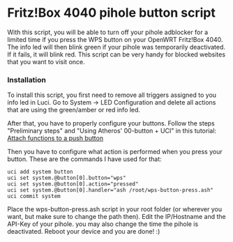 # Fritz!Box 4040 pihole button script

With this script, you will be able to turn off your pihole adblocker for a limited time if you press the WPS button on your OpenWRT Fritz!Box 4040.
The info led will then blink green if your pihole was temporarily deactivated. If it fails, it will blink red.
This script can be very handy for blocked websites that you want to visit once.

### Installation
To install this script, you first need to remove all triggers assigned to you info led in Luci.
Go to System -> LED Configuration and delete all actions that are using the green/amber or red info led.

After that, you have to properly configure your buttons.
Follow the steps "Preliminary steps" and "Using Atheros' 00-button + UCI" in this tutorial:
[Attach functions to a push button](https://openwrt.org/docs/guide-user/hardware/hardware.button#preliminary_steps)

Then you have to configure what action is performed when you press your button.
These are the commands I have used for that:
```
uci add system button
uci set system.@button[0].button="wps"
uci set system.@button[0].action="pressed"
uci set system.@button[0].handler="ash /root/wps-button-press.ash"
uci commit system
```
Place the wps-button-press.ash script in your root folder (or wherever you want, but make sure to change the path then).
Edit the IP/Hostname and the API-Key of your pihole. you may also change the time the pihole is deactivated.
Reboot your device and you are done! :)
